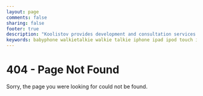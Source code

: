 ```yaml
---
layout: page
comments: false
sharing: false
footer: true
description: "Koolistov provides development and consultation services for iOS and Mac OS X. Seller of iPhone apps: BabyPhone and Walkie Talkie."
keywords: babyphone walkietalkie walkie talkie iphone ipad ipod touch ios developer development consulting Xcode Cocoa Obj-C Objective C Mac OS X 
---
```


# 404 - Page Not Found

Sorry, the page you were looking for could not be found.
